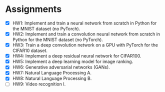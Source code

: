 # Assignments

- [x] HW1: Implement and train a neural network from scratch in Python for the MNIST dataset (no PyTorch).
- [x] HW2: Implement and train a convolution neural network from scratch in Python for the MNIST dataset (no PyTorch).
- [x] HW3: Train a deep convolution network on a GPU with PyTorch for the CIFAR10 dataset.
- [x] HW4: Implement a deep residual neural network for CIFAR100.
- [x] HW5: Implement a deep learning model for image ranking.
- [x] HW6: Generative adversarial networks (GANs).
- [x] HW7: Natural Language Processing A.
- [x] HW8: Natural Language Processing B.
- [ ] HW9: Video recognition I.